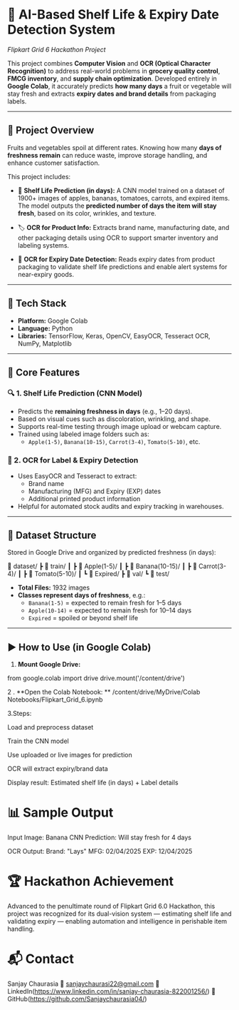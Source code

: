 # 🧠 AI-Based Shelf Life & Expiry Date Detection System  
*Flipkart Grid 6 Hackathon Project*

This project combines **Computer Vision** and **OCR (Optical Character Recognition)** to address real-world problems in **grocery quality control**, **FMCG inventory**, and **supply chain optimization**. Developed entirely in **Google Colab**, it accurately predicts **how many days** a fruit or vegetable will stay fresh and extracts **expiry dates and brand details** from packaging labels.

---

## 📌 Project Overview

Fruits and vegetables spoil at different rates. Knowing how many **days of freshness remain** can reduce waste, improve storage handling, and enhance customer satisfaction.

This project includes:

- 🥦 **Shelf Life Prediction (in days):** A CNN model trained on a dataset of 1900+ images of apples, bananas, tomatoes, carrots, and expired items. The model outputs the **predicted number of days the item will stay fresh**, based on its color, wrinkles, and texture.

- 🏷️ **OCR for Product Info:** Extracts brand name, manufacturing date, and other packaging details using OCR to support smarter inventory and labeling systems.

- 📅 **OCR for Expiry Date Detection:** Reads expiry dates from product packaging to validate shelf life predictions and enable alert systems for near-expiry goods.

---

## 🔧 Tech Stack

- **Platform:** Google Colab  
- **Language:** Python  
- **Libraries:** TensorFlow, Keras, OpenCV, EasyOCR, Tesseract OCR, NumPy, Matplotlib

---

## 🧠 Core Features

### 🔍 1. Shelf Life Prediction (CNN Model)
- Predicts the **remaining freshness in days** (e.g., 1–20 days).
- Based on visual cues such as discoloration, wrinkling, and shape.
- Supports real-time testing through image upload or webcam capture.
- Trained using labeled image folders such as:
  - `Apple(1-5)`, `Banana(10-15)`, `Carrot(3-4)`, `Tomato(5-10)`, etc.

### 🧾 2. OCR for Label & Expiry Detection
- Uses EasyOCR and Tesseract to extract:
  - Brand name  
  - Manufacturing (MFG) and Expiry (EXP) dates  
  - Additional printed product information
- Helpful for automated stock audits and expiry tracking in warehouses.

---

## 📂 Dataset Structure

Stored in Google Drive and organized by predicted freshness (in days):

📁 dataset/ ┣ 📁 train/ ┃ ┣ 📁 Apple(1-5)/ ┃ ┣ 📁 Banana(10-15)/ ┃ ┣ 📁 Carrot(3-4)/ ┃ ┣ 📁 Tomato(5-10)/ ┃ ┗ 📁 Expired/ ┣ 📁 val/ ┗ 📁 test/



- **Total Files:** 1932 images  
- **Classes represent days of freshness**, e.g.:
  - `Banana(1-5)` = expected to remain fresh for 1–5 days  
  - `Apple(10-14)` = expected to remain fresh for 10–14 days  
  - `Expired` = spoiled or beyond shelf life

---

## ▶️ How to Use (in Google Colab)

1. **Mount Google Drive:**

from google.colab import drive
drive.mount('/content/drive')

2 . **Open the Colab Notebook: **
/content/drive/MyDrive/Colab Notebooks/Flipkart_Grid_6.ipynb

3.Steps:

Load and preprocess dataset

Train the CNN model

Use uploaded or live images for prediction

OCR will extract expiry/brand data

Display result: Estimated shelf life (in days) + Label details

# 📊 Sample Output
Input Image: Banana
CNN Prediction: Will stay fresh for 4 days

OCR Output:
Brand: "Lays"
MFG: 02/04/2025
EXP: 12/04/2025

# 🏆 Hackathon Achievement
Advanced to the penultimate round of Flipkart Grid 6.0 Hackathon, this project was recognized for its dual-vision system — estimating shelf life and validating expiry — enabling automation and intelligence in perishable item handling.

# 📬 Contact
Sanjay Chaurasia
📧 sanjaychaurasi22@gmail.com
🔗 LinkedIn(https://www.linkedin.com/in/sanjay-chaurasia-822001256/)
🐙 GitHub(https://github.com/Sanjaychaurasia04/)
